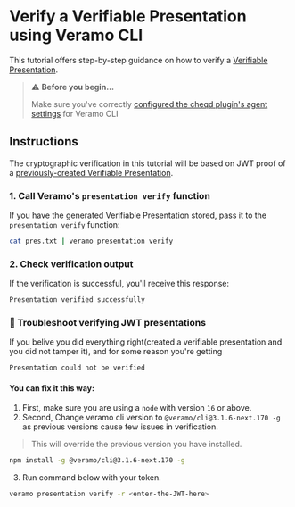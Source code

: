 # Verify a Verifiable Presentation using Veramo CLI

This tutorial offers step-by-step guidance on how to verify a [Verifiable Presentation](https://w3c-ccg.github.io/vp-request-spec/).

> ⚠️ **Before you begin...**
>
> Make sure you've correctly [configured the cheqd plugin's agent settings](../setup-cli.md) for Veramo CLI

## Instructions

The cryptographic verification in this tutorial will be based on JWT proof of a [previously-created Verifiable Presentation](README.md).

### 1. Call Veramo's `presentation verify` function

If you have the generated Verifiable Presentation stored, pass it to the `presentation verify` function:

```bash
cat pres.txt | veramo presentation verify
```

### 2. Check verification output

If the verification is successful, you'll receive this response:

```bash
Presentation verified successfully
```

### 🤨 Troubleshoot verifying JWT presentations

If you belive you did everything right(created a verifiable presentation and you did not tamper it), and for some reason you're getting

```bash
Presentation could not be verified
```

#### You can fix it this way:

1. First, make sure you are using a `node` with version `16` or above.
2. Second, Change veramo cli version to `@veramo/cli@3.1.6-next.170 -g` as previous versions cause few issues in verification.

> This will override the previous version you have installed.

```bash
npm install -g @veramo/cli@3.1.6-next.170 -g
```

3. Run command below with your token.

```bash
veramo presentation verify -r <enter-the-JWT-here>
```
